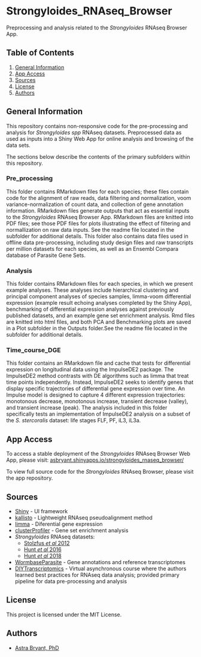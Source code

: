 # Strongyloides_RNAseq_Browser 
Preprocessing and analysis related to the *Strongyloides* RNAseq Browser App. 

## Table of Contents  
1. [General Information](#general-information)
2. [App Access](#app-access)
3. [Sources](#sources)
4. [License](#license)
5. [Authors](#authors)

## General Information
This repository contains non-responsive code for the pre-processing and analysis for *Strongyloides spp* RNAseq datasets. Preprocessed data as used as inputs into a Shiny Web App for online analysis and browsing of the data sets. 

The sections below describe the contents of the primary subfolders within this repository.

### Pre_processing  
This folder contains RMarkdown files for each species; these files contain code for the alignment of raw reads, data filtering and normalization, voom variance-normalization of count data, and collection of gene annotation information. RMarkdown files generate outputs that act as essential inputs to the *Strongyloides* RNAseq Browser App. RMarkdown files are knitted into PDF files; see those PDF files for plots illustrating the effect of filtering and normallization on raw data inputs. See the readme file located in the subfolder for additional details. This folder also contains data files used in offline data pre-processing, including study design files and raw transcripts per million datasets for each species, as well as an Ensembl Compara database of Parasite Gene Sets.  

### Analysis  
This folder contains RMarkdown files for each species, in which we present example analyses. These analyses include hierarchical clustering and principal component analyses of species samples, limma-voom differential expression (example result echoing analyses completed by the Shiny App), benchmarking of differential expression analyses against previously published datasets, and an example gene set enrichment analysis. Rmd files are knitted into html files, and both PCA and Benchmarking plots are saved in a Plot subfolder in the Outputs folder.See the readme file located in the subfolder for additional details.  

### Time_course_DGE  
This folder contains an RMarkdown file and cache that tests for differential expression on longitudinal data using the ImpulseDE2 package. The ImpulseDE2 method contrasts with DE algorithms such as limma that treat time points independently. Instead, ImpulseDE2 seeks to identify genes that display specific trajectories of differential gene expression over time. An Impulse model is designed to capture 4 different expression trajectories: monotonous decrease, monotonous increase, transient decrease (valley), and transient increase (peak). The analysis included in this folder specifically tests an implementation of ImpulseDE2 analysis on a subset of the *S. stercoralis* dataset: life stages FLF, PF, iL3, iL3a.  

## App Access
To access a stable deployment of the *Strongyloides* RNAseq Browser Web App, please visit:   [asbryant.shinyapps.io/strongyloides_rnaseq_browser/](asbryant.shinyapps.io/strongyloides_rnaseq_browser/)  

To view full source code for the *Strongyloides* RNAseq Browser, please visit the app repository.

## Sources
* [Shiny](https://shiny.rstudio.com/) - UI framework
* [kallisto](https://pachterlab.github.io/kallisto/) - Lightweight RNAseq pseudoalignment method
* [limma](https://bioconductor.org/packages/release/bioc/html/limma.html) - Diferential gene expression
* [clusterProfiler](https://bioconductor.org/packages/release/bioc/html/clusterProfiler.html) - Gene set enrichment analysis
* *Strongyloides* RNAseq datasets:
  - [Stolzfus *et al* 2012](https://journals.plos.org/plosntds/article?id=10.1371/journal.pntd.0001854)
  - [Hunt *et al* 2016](https://www.nature.com/articles/ng.3495)
  - [Hunt *et al* 2018](https://www.nature.com/articles/s41598-018-23514-z)
* [WormbaseParasite](https://parasite.wormbase.org/index.html) - Gene annotations and reference transcriptomes
* [DIYTranscriptomics](http://diytranscriptomics.com/) - Virtual asynchronous course where the authors learned best practices for RNAseq data analysis; provided primary pipeline for data pre-processing and analysis

## License  
This project is licensed under the MIT License. 

## Authors  
* [Astra Bryant, PhD](https://github.com/astrasb)

